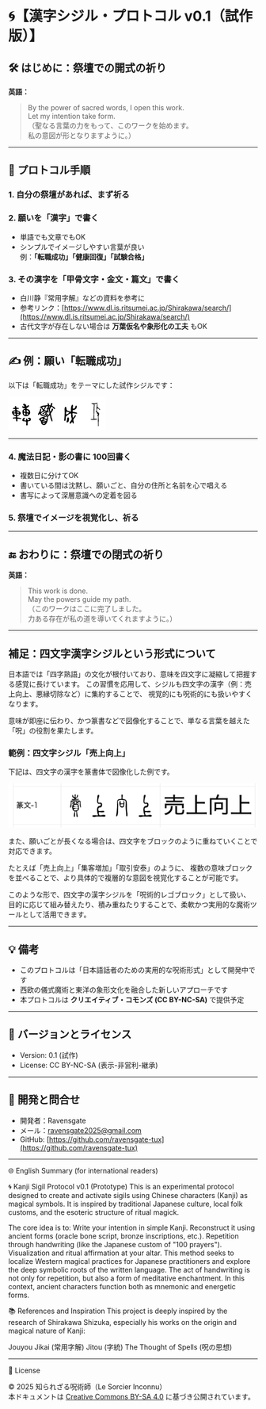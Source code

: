 # 🌀【漢字シジル・プロトコル v0.1（試作版）】

## 🛠️ はじめに：祭壇での開式の祈り

**英語：**  
> By the power of sacred words, I open this work.  
> Let my intention take form.  
（聖なる言葉の力をもって、このワークを始めます。  
私の意図が形となりますように。）

---

## 📜 プロトコル手順

### 1. 自分の祭壇があれば、まず祈る

### 2. 願いを「漢字」で書く  
- 単語でも文章でもOK  
- シンプルでイメージしやすい言葉が良い  
  例：**「転職成功」「健康回復」「試験合格」**

### 3. その漢字を「甲骨文字・金文・篇文」で書く  
- 白川静『常用字解』などの資料を参考に  
- 参考リンク：[https://www.dl.is.ritsumei.ac.jp/Shirakawa/search/](https://www.dl.is.ritsumei.ac.jp/Shirakawa/search/)  
- 古代文字が存在しない場合は **万葉仮名や象形化の工夫** もOK

---

## ✍️ 例：願い「転職成功」  
以下は「転職成功」をテーマにした試作シジルです：

![転職成功のシジル](jobchange_success_sample2.png)

---

### 4. 魔法日記・影の書に 100回書く  
- 複数日に分けてOK  
- 書いている間は沈黙し、願いごと、自分の住所と名前を心で唱える  
- 書写によって深層意識への定着を図る

### 5. 祭壇でイメージを視覚化し、祈る

---

## 🔚 おわりに：祭壇での閉式の祈り

**英語：**  
> This work is done.  
> May the powers guide my path.  
（このワークはここに完了しました。  
力ある存在が私の道を導いてくれますように。）

---

## 補足：四文字漢字シジルという形式について

日本語では「四字熟語」の文化が根付いており、意味を四文字に凝縮して把握する感覚に長けています。
この習慣を応用して、シジルも四文字の漢字（例：売上向上、悪縁切除など）に集約することで、
視覚的にも呪術的にも扱いやすくなります。

意味が即座に伝わり、かつ篆書などで図像化することで、単なる言葉を越えた「呪」の役割を果たします。

### 範例：四文字シジル「売上向上」

下記は、四文字の漢字を篆書体で図像化した例です。

![売上向上](uriage-koujou.png)

また、願いごとが長くなる場合は、四文字をブロックのように重ねていくことで対応できます。

たとえば「売上向上」「集客増加」「取引安泰」のように、
複数の意味ブロックを並べることで、より具体的で複層的な意図を視覚化することが可能です。

このような形で、四文字の漢字シジルを「呪術的レゴブロック」として扱い、
目的に応じて組み替えたり、積み重ねたりすることで、柔軟かつ実用的な魔術ツールとして活用できます。

---

## 💡 備考

- このプロトコルは「日本語話者のための実用的な呪術形式」として開発中です  
- 西欧の儀式魔術と東洋の象形文化を融合した新しいアプローチです  
- 本プロトコルは **クリエイティブ・コモンズ (CC BY-NC-SA)** で提供予定

---

## 🚧 バージョンとライセンス

- Version: 0.1 (試作)  
- License: CC BY-NC-SA (表示-非営利-継承)

---

## 💬 開発と問合せ  
- 開発者：Ravensgate  
- メール：[ravensgate2025@gmail.com](mailto:ravensgate2025@gmail.com)  
- GitHub: [https://github.com/ravensgate-tux](https://github.com/ravensgate-tux)

---

🌐 English Summary (for international readers)

🌀 Kanji Sigil Protocol v0.1 (Prototype)
This is an experimental protocol designed to create and activate sigils using Chinese characters (Kanji) as magical symbols. It is inspired by traditional Japanese culture, local folk customs, and the esoteric structure of ritual magick.

The core idea is to:
Write your intention in simple Kanji.
Reconstruct it using ancient forms (oracle bone script, bronze inscriptions, etc.).
Repetition through handwriting (like the Japanese custom of "100 prayers").
Visualization and ritual affirmation at your altar.
This method seeks to localize Western magical practices for Japanese practitioners and explore the deep symbolic roots of the written language.
The act of handwriting is not only for repetition, but also a form of meditative enchantment. In this context, ancient characters function both as mnemonic and energetic forms.

📚 References and Inspiration
This project is deeply inspired by the research of Shirakawa Shizuka, especially his works on the origin and magical nature of Kanji:

Jouyou Jikai (常用字解)
Jitou (字統)
The Thought of Spells (呪の思想)

---

📄 License

© 2025 知られざる呪術師（Le Sorcier Inconnu）  
本ドキュメントは [Creative Commons BY-SA 4.0](https://creativecommons.org/licenses/by-sa/4.0/deed.ja) に基づき公開されています。
